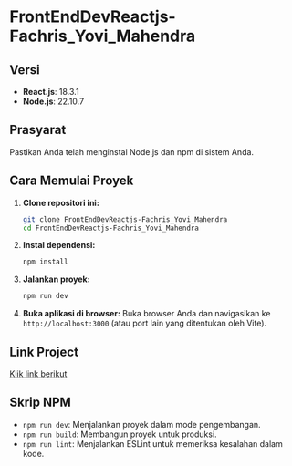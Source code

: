 # FrontEndDevReactjs-Fachris_Yovi_Mahendra

## Versi
- **React.js**: 18.3.1
- **Node.js**: 22.10.7

## Prasyarat
Pastikan Anda telah menginstal Node.js dan npm di sistem Anda.

## Cara Memulai Proyek

1. **Clone repositori ini:**
    ```bash
    git clone FrontEndDevReactjs-Fachris_Yovi_Mahendra
    cd FrontEndDevReactjs-Fachris_Yovi_Mahendra
    ```

2. **Instal dependensi:**
    ```bash
    npm install
    ```

3. **Jalankan proyek:**
    ```bash
    npm run dev
    ```

4. **Buka aplikasi di browser:**
    Buka browser Anda dan navigasikan ke `http://localhost:3000` (atau port lain yang ditentukan oleh Vite).

## Link Project
[Klik link berikut](https://restaurant-fachris.netlify.app/)

## Skrip NPM
- `npm run dev`: Menjalankan proyek dalam mode pengembangan.
- `npm run build`: Membangun proyek untuk produksi.
- `npm run lint`: Menjalankan ESLint untuk memeriksa kesalahan dalam kode.
